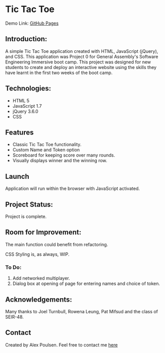 # Tic Tac Toe

Demo Link: [GitHub Pages](https://agpoulsen.github.io/project-0/)

## Introduction:

A simple Tic Tac Toe application created with HTML, JavaScript (jQuery), and CSS.
This application was Project 0 for General Assembly's Software Engineering Immersive boot camp.
This project was designed for new students to create and deploy an interactive website using the skills they have learnt in the first two weeks of the boot camp.

## Technologies:

* HTML 5
* JavaScript 1.7
* jQuery 3.6.0
* CSS

## Features

* Classic Tic Tac Toe functionality.
* Custom Name and Token option
* Scoreboard for keeping score over many rounds.
* Visually displays winner and the winning row.

## Launch

Application will run within the browser with JavaScript activated.

## Project Status:

Project is complete.

## Room for Improvement:

The main function could benefit from refactoring.

CSS Styling is, as always, WIP.

### To Do:

1. Add networked multiplayer.
2. Dialog box at opening of page for entering names and choice of token.

## Acknowledgements:

Many thanks to Joel Turnbull, Rowena Leung, Pat Mifsud and the class of SEIR-48.

## Contact

Created by Alex Poulsen. Feel free to contact me [here](lexpoulsen@gmail.com)
